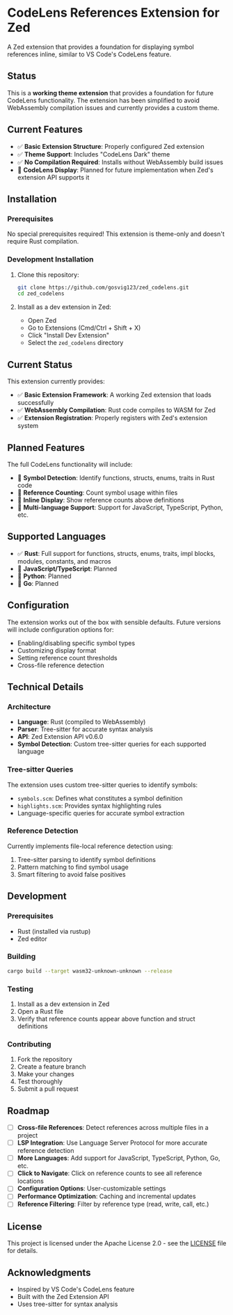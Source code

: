 # CodeLens References Extension for Zed

A Zed extension that provides a foundation for displaying symbol references inline, similar to VS Code's CodeLens feature.

## Status

This is a **working theme extension** that provides a foundation for future CodeLens functionality. The extension has been simplified to avoid WebAssembly compilation issues and currently provides a custom theme.

## Current Features

- ✅ **Basic Extension Structure**: Properly configured Zed extension
- ✅ **Theme Support**: Includes "CodeLens Dark" theme
- ✅ **No Compilation Required**: Installs without WebAssembly build issues
- 🚧 **CodeLens Display**: Planned for future implementation when Zed's extension API supports it

## Installation

### Prerequisites

No special prerequisites required! This extension is theme-only and doesn't require Rust compilation.

### Development Installation

1. Clone this repository:
   ```bash
   git clone https://github.com/gosvig123/zed_codelens.git
   cd zed_codelens
   ```

2. Install as a dev extension in Zed:
   - Open Zed
   - Go to Extensions (Cmd/Ctrl + Shift + X)
   - Click "Install Dev Extension"
   - Select the `zed_codelens` directory

## Current Status

This extension currently provides:

- ✅ **Basic Extension Framework**: A working Zed extension that loads successfully
- ✅ **WebAssembly Compilation**: Rust code compiles to WASM for Zed
- ✅ **Extension Registration**: Properly registers with Zed's extension system

## Planned Features

The full CodeLens functionality will include:

- 🚧 **Symbol Detection**: Identify functions, structs, enums, traits in Rust code
- 🚧 **Reference Counting**: Count symbol usage within files
- 🚧 **Inline Display**: Show reference counts above definitions
- 🚧 **Multi-language Support**: Support for JavaScript, TypeScript, Python, etc.

## Supported Languages

- ✅ **Rust**: Full support for functions, structs, enums, traits, impl blocks, modules, constants, and macros
- 🚧 **JavaScript/TypeScript**: Planned
- 🚧 **Python**: Planned
- 🚧 **Go**: Planned

## Configuration

The extension works out of the box with sensible defaults. Future versions will include configuration options for:

- Enabling/disabling specific symbol types
- Customizing display format
- Setting reference count thresholds
- Cross-file reference detection

## Technical Details

### Architecture

- **Language**: Rust (compiled to WebAssembly)
- **Parser**: Tree-sitter for accurate syntax analysis
- **API**: Zed Extension API v0.6.0
- **Symbol Detection**: Custom tree-sitter queries for each supported language

### Tree-sitter Queries

The extension uses custom tree-sitter queries to identify symbols:

- `symbols.scm`: Defines what constitutes a symbol definition
- `highlights.scm`: Provides syntax highlighting rules
- Language-specific queries for accurate symbol extraction

### Reference Detection

Currently implements file-local reference detection using:
1. Tree-sitter parsing to identify symbol definitions
2. Pattern matching to find symbol usage
3. Smart filtering to avoid false positives

## Development

### Prerequisites

- Rust (installed via rustup)
- Zed editor

### Building

```bash
cargo build --target wasm32-unknown-unknown --release
```

### Testing

1. Install as a dev extension in Zed
2. Open a Rust file
3. Verify that reference counts appear above function and struct definitions

### Contributing

1. Fork the repository
2. Create a feature branch
3. Make your changes
4. Test thoroughly
5. Submit a pull request

## Roadmap

- [ ] **Cross-file References**: Detect references across multiple files in a project
- [ ] **LSP Integration**: Use Language Server Protocol for more accurate reference detection
- [ ] **More Languages**: Add support for JavaScript, TypeScript, Python, Go, etc.
- [ ] **Click to Navigate**: Click on reference counts to see all reference locations
- [ ] **Configuration Options**: User-customizable settings
- [ ] **Performance Optimization**: Caching and incremental updates
- [ ] **Reference Filtering**: Filter by reference type (read, write, call, etc.)

## License

This project is licensed under the Apache License 2.0 - see the [LICENSE](LICENSE) file for details.

## Acknowledgments

- Inspired by VS Code's CodeLens feature
- Built with the Zed Extension API
- Uses tree-sitter for syntax analysis
